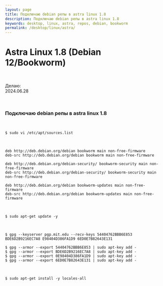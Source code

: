```yaml
---
layout: page
title: Подключаю debian репы в astra linux 1.8
description: Подключаю debian репы в astra linux 1.8
keywords: desktop, linux, astra, repos, debian, bookworm
permalink: /desktop/linux/astra/
---
```


# Astra Linux 1.8 (Debian 12/Bookworm)

<br/>

Делаю:  
2024.06.28

<br/>

### Подключаю debian репы в astra linux 1.8

<br/>

```
$ sudo vi /etc/apt/sources.list
```

<br/>

```
deb http://deb.debian.org/debian bookworm main non-free-firmware
deb-src http://deb.debian.org/debian bookworm main non-free-firmware

deb http://deb.debian.org/debian-security/ bookworm-security main non-free-firmware
deb-src http://deb.debian.org/debian-security/ bookworm-security main non-free-firmware

deb http://deb.debian.org/debian bookworm-updates main non-free-firmware
deb-src http://deb.debian.org/debian bookworm-updates main non-free-firmware
```

<br/>

```
$ sudo apt-get update -y
```

<br/>

```
$ gpg --keyserver pgp.mit.edu --recv-keys 54404762BBB6E853 BDE6D2B9216EC7A8 E98404D386FA1D9 6ED0E7B82643E131

$ gpg --armor --export 54404762BBB6E853 | sudo apt-key add -
$ gpg --armor --export BDE6D2B9216EC7A8 | sudo apt-key add -
$ gpg --armor --export 0E98404D386FA1D9 | sudo apt-key add -
$ gpg --armor --export 6ED0E7B82643E131 | sudo apt-key add -
```

<br/>

```
$ sudo apt-get install -y locales-all
```
